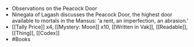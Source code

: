 - Observations on the Peacock Door
- Ninegala of Lagash discusses the Peacock Door, the highest door available to mortals in the Mansus: 'a rent, an imperfection, an abrasion.'
- [[Tally Price]] x4, [[Mystery: Moon]] x10, [[Written in Vak]], [[Readable]], [[Thing]], [[Codex]]
- #Books